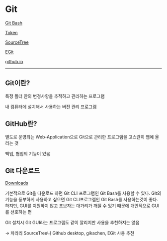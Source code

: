 # Git

[Git Bash](Git%207f25f1bae43e4e60aea7781179b11c62/Git%20Bash%20ecf029893b6d4ac3a44f4729c761303c.md)

[Token](Git%207f25f1bae43e4e60aea7781179b11c62/Token%20bab7aae0c86442c993fba32cf9498471.md)

[SourceTree](Git%207f25f1bae43e4e60aea7781179b11c62/SourceTree%204c3339dcc8664be5ab65bc57dc47feb8.md)

[EGit](Git%207f25f1bae43e4e60aea7781179b11c62/EGit%20dd588b31ad61414bbfa0b29bada784f2.md)

[github.io](Git%207f25f1bae43e4e60aea7781179b11c62/github%20io%2035e531ee2644406ba0f66ebdd23f0b90.md)

---

## Git이란?

특정 폴더 안의 변경사항을 추적하고 관리하는 프로그램

내 컴퓨터에 설치해서 사용하는 버전 관리 프로그램

## GitHub란?

별도로 운영되는 Web-Application으로 Git으로 관리한 프로그램을 고스란히 웹에 올리는 것

백업, 협업의 기능이 있음

## Git 다운로드

[Downloads](https://git-scm.com/downloads)

기본적으로 Git을 다운로드 하면 Git CLI 프로그램인 Git Bash를 사용할 수 있다. Git의 기능을 풍부하게 사용하고 싶으면 Git CLI프로그램인 Git Bash를 사용하는것이 좋다. 하지만, GUI를 지원하지 않고 초보자는 대가리가 깨질 수 있기 때문에 개인적으로 GUI를 선호하는 편

Git 설치시 Git GUI라는 프로그램도 같이 깔리지만 사용을 추천하지는 않음 

→ 차라리 SourceTree나 Github desktop, gikachen, EGit 사용 추천